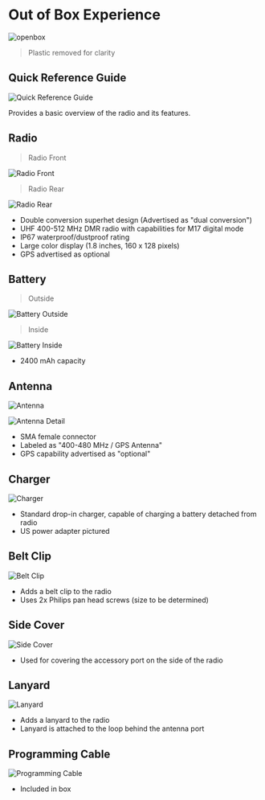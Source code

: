 # Out of Box Experience

![openbox](_media/radio/box.jpg ':size=378x504')

> Plastic removed for clarity

## Quick Reference Guide

![Quick Reference Guide](_media/radio/quick_ref.jpg ':size=504x378')

Provides a basic overview of the radio and its features.

## Radio

> Radio Front

![Radio Front](_media/radio/radio_1.jpg ':size=378x504')

> Radio Rear

![Radio Rear](_media/radio/radio_2.jpg ':size=378x504')

* Double conversion superhet design (Advertised as "dual conversion")
* UHF 400-512 MHz DMR radio with capabilities for M17 digital mode
* IP67 waterproof/dustproof rating
* Large color display (1.8 inches, 160 x 128 pixels)
* GPS advertised as optional

## Battery

> Outside

![Battery Outside](_media/radio/battery_1.jpg ':size=378x504')

> Inside

![Battery Inside](_media/radio/battery_2.jpg ':size=378x504')

* 2400 mAh capacity

## Antenna

![Antenna](_media/radio/antenna_1.jpg ':size=378x504')

![Antenna Detail](_media/radio/antenna_2.jpg ':size=378x504')

* SMA female connector
* Labeled as "400-480 MHz / GPS Antenna"
* GPS capability advertised as "optional"

## Charger

![Charger](_media/radio/charger.jpg ':size=504x378')

* Standard drop-in charger, capable of charging a battery detached from radio
* US power adapter pictured

## Belt Clip

![Belt Clip](_media/radio/belt_clip.jpg ':size=378x504')

* Adds a belt clip to the radio
* Uses 2x Philips pan head screws (size to be determined)

## Side Cover

![Side Cover](_media/radio/side_cover.jpg ':size=378x504')

* Used for covering the accessory port on the side of the radio

## Lanyard

![Lanyard](_media/radio/lanyard.jpg ':size=378x504')

* Adds a lanyard to the radio
* Lanyard is attached to the loop behind the antenna port

## Programming Cable

![Programming Cable](_media/radio/programming_cable.jpg ':size=504x378')

* Included in box